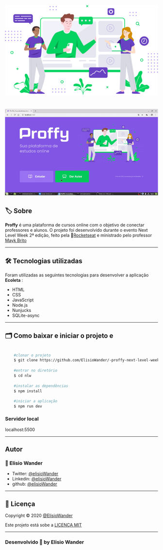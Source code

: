 
<h1 align="center">
    <img src="public/images/landing.svg">
</h1>


<h1 align="center">
    <img src="public/images/gif/gifApp.gif">
</h1>

## 🏷️ Sobre 
**Proffy** é uma plataforma de cursos online com o objetivo de conectar professores e alunos. O projeto foi desenvolvido durante o evento Next Level Week 2ª edição, feito pela 🚀[Rocketseat](https://rocketseat.com.br/) e ministrado pelo professor [Mayk Brito](https://github.com/maykbrito) 

---

## 🛠️ Tecnologias utilizadas
Foram utilizadas as seguintes tecnologias para desenvolver a aplicação **Ecoleta** :

- HTML
- CSS
- JavaScript
- Node.js
- Nunjucks
- SQLite-async

---

## 🗂️ Como baixar e iniciar o projeto e 

```bash

    #clonar o projeto
    $ git clone https://github.com/ElisioWander/-proffy-next-level-week-02.git

    #entrar no diretório
    $ cd nlw

    #instalar as dependências
    $ npm install

    #iniciar a aplicação
    $ npm run dev
```
### Servidor local
localhost:5500

---

## Autor
### 👤 Elisio Wander

- Twitter: [@elisioWander](https://twitter.com/Elisio741)
- Linkedin: [@elisioWander](https://www.linkedin.com/in/elisio-wander-b88b69136/)
- github: [@elisioWander](https://github.com/ElisioWander)

---
## 📝 Licença
Copyright © 2020 [@ElisioWander](https://github.com/ElisioWander/-proffy-next-level-week-02/blob/master/LICENSE)

Este projeto está sobe a [LICENÇA MIT](https://opensource.org/licenses/MIT)

---

### Desenvolvido 💜 by Elisio Wander
